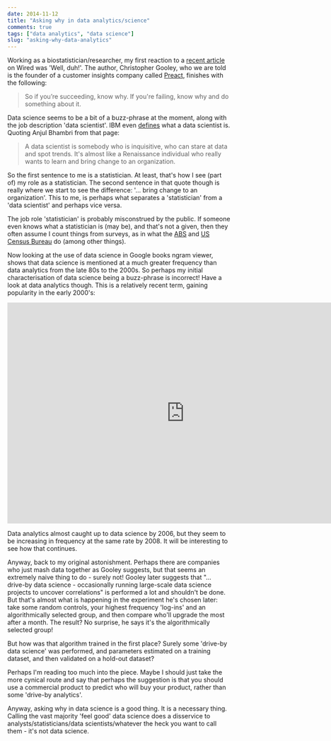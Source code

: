 ```yaml
---
date: 2014-11-12
title: "Asking why in data analytics/science"
comments: true
tags: ["data analytics", "data science"]
slug: "asking-why-data-analytics"
---
```


Working as a biostatistician/researcher, my first reaction to a
[recent article](http://www.wired.com/2014/11/enough-with-feel-good-data-science/)
on Wired was 'Well, duh!'. The author, Christopher Gooley, who we are told is
the founder of a customer insights company called
[Preact](http://www.preact.io), finishes with the following:

> So if you’re succeeding, know why. If you're failing, know why and do
> something about it.

Data science seems to be a bit of a buzz-phrase at the moment, along with the
job description 'data scientist'. IBM even
[defines](http://www-01.ibm.com/software/data/infosphere/data-scientist/) what a
data scientist is. Quoting Anjul Bhambri from that page:

>A data scientist is somebody who is inquisitive, who can stare at data and spot
>trends. It's almost like a Renaissance individual who really wants to learn and
>bring change to an organization.

So the first sentence to me is a statistician. At least, that's how I see (part
of) my role as a statistician. The second sentence in that quote though is
really where we start to see the difference: '&hellip; bring change to an
organization'. This to me, is perhaps what separates a 'statistician' from a
'data scientist' and perhaps vice versa.

The job role 'statistician' is probably misconstrued by the public. If someone
even knows what a statistician is (may be), and that's not a given, then they
often assume I count things from surveys, as in what the
[ABS](http://www.abs.gov.au) and [US Census Bureau](http://www.census.gov/) do
(among other things).

Now looking at the use of data science in Google books ngram viewer, shows that
data science is mentioned at a much greater frequency than data analytics from
the late 80s to the 2000s. So perhaps my initial characterisation of data
science being a buzz-phrase is incorrect! Have a look at data analytics
though. This is a relatively recent term, gaining popularity in the early
2000's:

<iframe name="ngram_chart" src="https://books.google.com/ngrams/interactive_chart?content=data+science%2Cdata+analytics&case_insensitive=on&year_start=1985&year_end=2014&corpus=15&smoothing=3&share=&direct_url=t4%3B%2Cdata%20science%3B%2Cc0%3B%2Cs0%3B%3BData%20Science%3B%2Cc0%3B%3Bdata%20science%3B%2Cc0%3B%3Bdata%20Science%3B%2Cc0%3B.t4%3B%2Cdata%20analytics%3B%2Cc0%3B%2Cs0%3B%3Bdata%20analytics%3B%2Cc0%3B%3BData%20Analytics%3B%2Cc0" width=800 height=500 marginwidth=0 marginheight=0 hspace=0 vspace=0 frameborder=0 scrolling=no></iframe>

Data analytics almost caught up to data science by 2006, but they seem to be
increasing in frequency at the same rate by 2008. It will be interesting to see
how that continues.

Anyway, back to my original astonishment. Perhaps there are companies who just
mash data together as Gooley suggests, but that seems an extremely naive thing
to do - surely not! Gooley later suggests that "&hellip; drive-by data science -
occasionally running large-scale data science projects to uncover correlations"
is performed a lot and shouldn't be done. But that's almost what is happening in
the experiment he's chosen later: take some random controls, your highest
frequency 'log-ins' and an algorithmically selected group, and then compare
who'll upgrade the most after a month. The result? No surprise, he says it's the
algorithmically selected group!

But how was that algorithm trained in the first place? Surely some 'drive-by
data science' was performed, and parameters estimated on a training dataset, and
then validated on a hold-out dataset?

Perhaps I'm reading too much into the piece. Maybe I should just take the more
cynical route and say that perhaps the suggestion is that you should use a
commercial product to predict who will buy your product, rather than some
'drive-by analytics'.

Anyway, asking why in data science is a good thing. It is a necessary
thing. Calling the vast majority 'feel good' data science does a disservice to
analysts/statisticians/data scientists/whatever the heck you want to call them -
it's not data science.
